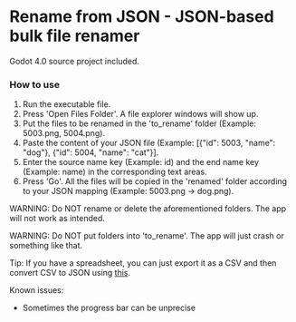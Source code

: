 # Rename from JSON - JSON-based bulk file renamer

Godot 4.0 source project included.

### How to use
1. Run the executable file.
2. Press 'Open Files Folder'. A file explorer windows will show up.
3. Put the files to be renamed in the 'to_rename' folder (Example: 5003.png, 5004.png).
4. Paste the content of your JSON file (Example: [{"id": 5003, "name": "dog"}, {"id": 5004, "name": "cat"}].
5. Enter the source name key (Example: id) and the end name key (Example: name) in the corresponding text areas.
6. Press 'Go'. All the files will be copied in the 'renamed' folder according to your JSON mapping (Example: 5003.png -> dog.png).

WARNING: Do NOT rename or delete the aforementioned folders. The app will not work as intended.

WARNING: Do NOT put folders into 'to_rename'. The app will just crash or something like that.

Tip: If you have a spreadsheet, you can just export it as a CSV and then convert CSV to JSON using [this](https://konbert.com/convert/csv/to/json).

Known issues:
- Sometimes the progress bar can be unprecise
